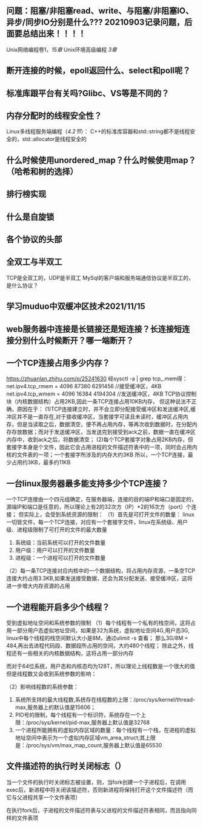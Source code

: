 
   ## 问题：阻塞/非阻塞read、write、与阻塞/非阻塞IO、异步/同步IO分别是什么???  20210903记录问题，后面要总结出来！！！！


   Unix网络编程卷1，*15章*
   Unix环境高级编程 *3章*


   ## 断开连接的时候，epoll返回什么、select和poll呢？

   ## 标准库跟平台有关吗?Glibc、VS等是不同的？
   
   ## 内存分配时的线程安全性？
   Linux多线程服务端编程（*4.2节*）：
   C++的标准库容器和std::string都不是线程安全的，std::allocator是线程安全的

   ## 什么时候使用unordered_map？什么时候使用map？（哈希和树的选择）

   ## 排行榜实现

   ## 什么是自旋锁

   ## 各个协议的头部

   ## 全双工与半双工
   TCP是全双工的，UDP是半双工
   MySql的客户端和服务端通信协议是半双工的，是什么协议？



   ## 学习muduo中双缓冲区技术2021/11/15

   ## web服务器中连接是长链接还是短连接？长连接短连接分别什么时候断开？哪一端断开？

   ## 一个TCP连接占用多少内存？
<https://zhuanlan.zhihu.com/p/25241630>
经sysctl -a | grep tcp_.mem得：
net.ipv4.tcp_rmem = 4096        87380   6291456  //接受缓冲区，4KB
net.ipv4.tcp_wmem = 4096        16384   4194304  //发送缓冲区，4KB
TCP协议控制块（内核数据结构）占用2KB,因此一条TCP连接占用10KB内存，
但这种说法不正确，原因在于：
(1)TCP连接建立时，并不会立即分配接受缓冲区和发送缓冲区,缓冲区并不是一直存在,对于接收缓冲区，当套接字可读且未读时，缓冲区占用内存，但是当读取之后，数据清空，便不再占用内存，等再次收到数据时，在分配内存存放数据；而对于发送缓冲区，当发送完到接受到ack之前，数据一直在缓冲区内存中，收到ack之后，将数据清空；
(2)每个TCP套接字对象占用2KB内存，但套接字本身是个文件，因此它会占用进程的文件描述符表中的一项，同时会占用内核的文件表的一项；一个套接字所涉及的内存大约3KB
所以，一个TCP连接，最少占用约3KB，最多约11KB


   ## 一台linux服务器最多能支持多少个TCP连接？
   一个TCP连接由一个四元组确定，在服务器端，连接的目的端IP和端口是固定的，源端IP和端口是任意的，所以理论上有2的32次方（IP）*2的16次方（port）个连接；
   但实际上，会受到系统资源的限制：
   （1）首先是可打开文件的数量：
   linux一切皆文件，每一个TCP连接，对应有一个套接字文件，linux在系统级、用户级、进程级限制了可打开的文件的最大数量
   1. 系统级：当前系统可以打开的文件数量
   2. 用户级：用户可以打开的文件数量
   3. 进程级：一个进程可以打开的文件数量

   （2）每一条TCP连接对应内核中的一个数据结构，将占用内存资源，一条空TCP连接大约占用3.3KB,如果发送接受数据，还会为其分配发送、接受缓冲区，这将进一步增大内存资源的占用


   ## 一个进程能开启多少个线程？
   受到虚拟地址空间和系统参数的限制
   （1）每个线程有一个私有的栈空间，这将占用一部分用户态虚拟地址空间，如果是32为系统，虚拟地址空间4G,用户态3G,
   linux中每个线程的栈空间默认大小是8M，通过ulimit -s 查看；
   那么3G/8M = 484,再出去进程代码段、数据段所占用的空间，大约480个线程；
   除此之外，线程还有一些相关的内核数据结构，这将占用一部分内存

   而对于64位系统，用户态和内核态均为128T，所以理论上线程数是一个很大的值
   但是线程数又会收到系统参数的影响：

   （2）影响线程数的系统参数：
   1. 系统所支持的最大线程数,系统存在线程数的上限：/proc/sys/kernel/thread-max,服务器上的默认值是15606；
   2. PID号的限制，每个线程有一个标识符，系统存在一个上限：/proc/sys/kernel/pid-max,服务器上默认值是32768
   3. 一个进程所能拥有的虚拟内存区域的数量：每个线程有一个栈，在进程的虚拟地址空间中表示为一个虚拟内存区域vm_area_struct;其上限是：/proc/sys/vm/max_map_count,服务器上默认值是65530



## 文件描述符的执行时关闭标志（）
当一个文件的执行时关闭标志被设置，则，当fork创建一个子进程后，在调用exec后，新进程中将关闭该描述符，否则新进程将保持打开这个文件描述符（而它与父进程共享一个文件表项）

在执行fork后，子进程的文件描述符表与父进程的文件描述符表相同，而且指向同样的文件表项



